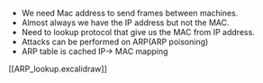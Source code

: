 - We need Mac address to send frames between machines.
- Almost always we have the IP address but not the MAC.
- Need to lookup protocol that give us the MAC from IP address.
- Attacks can be performed on ARP(ARP poisoning)
- ARP table is cached IP-> MAC mapping

[[ARP_lookup.excalidraw]]
